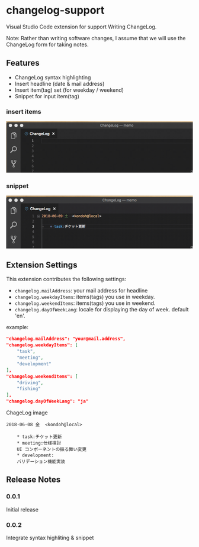 # changelog-support

Visual Studio Code extension for support Writing ChangeLog.

Note:
Rather than writing software changes, I assume that we will use the ChangeLog form for taking notes.

## Features

- ChangeLog syntax highlighting
- Insert headline (date & mail address)
- Insert item(tag) set (for weekday / weekend)
- Snippet for input item(tag)

### insert items

![insert](./asset/insert.gif)

### snippet

![snippet](./asset/snippet.gif)

## Extension Settings

This extension contributes the following settings:

- `changelog.mailAddress`: your mail address for headline
- `changelog.weekdayItems`: items(tags) you use in weekday.
- `changelog.weekendItems`: items(tags) you use in weekend.
- `changelog.dayOfWeekLang`: locale for displaying the day of week. default 'en'.

example:
```json
"changelog.mailAddress": "your@mail.address",
"changelog.weekdayItems": [
    "task",
    "meeting",
    "development"
],
"changelog.weekendItems": [
    "driving",
    "fishing"
],
"changelog.dayOfWeekLang": "ja"
```

ChageLog image

```
2018-06-08 金  <kondoh@local>

	* task:チケット更新
	* meeting:仕様検討
	UI コンポーネントの振る舞い変更
	* development:
	バリデーション機能実装
```

## Release Notes

### 0.0.1

Initial release

### 0.0.2

Integrate syntax highliting & snippet
